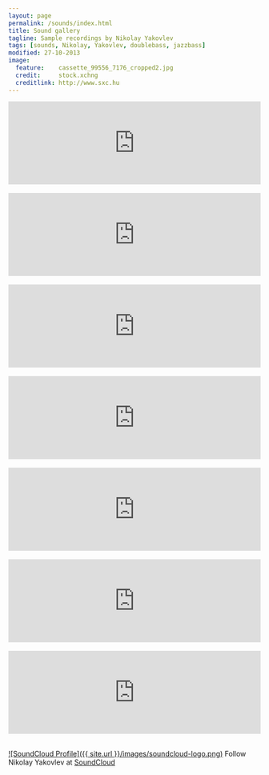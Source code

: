 ```yaml
---
layout: page
permalink: /sounds/index.html
title: Sound gallery
tagline: Sample recordings by Nikolay Yakovlev
tags: [sounds, Nikolay, Yakovlev, doublebass, jazzbass]
modified: 27-10-2013
image:
  feature:    cassette_99556_7176_cropped2.jpg
  credit:     stock.xchng
  creditlink: http://www.sxc.hu
---
```


<iframe width="100%" height="166" scrolling="no" frameborder="no" 
	src="https://w.soundcloud.com/player/?url=https%3A//api.soundcloud.com/tracks/94529032"></iframe>
 

<iframe width="100%" height="166" scrolling="no" frameborder="no" 
	src="https://w.soundcloud.com/player/?url=https%3A//api.soundcloud.com/tracks/94166213"></iframe>
 

<iframe width="100%" height="166" scrolling="no" frameborder="no" 
	src="https://w.soundcloud.com/player/?url=https%3A//api.soundcloud.com/tracks/95449922"></iframe>
 

<iframe width="100%" height="166" scrolling="no" frameborder="no" 
	src="https://w.soundcloud.com/player/?url=https%3A//api.soundcloud.com/tracks/95443121"></iframe>
 

<iframe width="100%" height="166" scrolling="no" frameborder="no" 
	src="https://w.soundcloud.com/player/?url=https%3A//api.soundcloud.com/tracks/94167039"></iframe>
 

<iframe width="100%" height="166" scrolling="no" frameborder="no" 
	src="https://w.soundcloud.com/player/?url=https%3A//api.soundcloud.com/tracks/94256903"></iframe>
 

<iframe width="100%" height="166" scrolling="no" frameborder="no" 
	src="https://w.soundcloud.com/player/?url=https%3A//api.soundcloud.com/tracks/94929807"></iframe>
 

[![SoundCloud Profile]({{ site.url }}/images/soundcloud-logo.png)](https://soundcloud.com/nikolay-yakovlev) Follow
Nikolay Yakovlev at [SoundCloud](https://soundcloud.com/nikolay-yakovlev)
